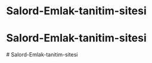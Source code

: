 # Salord-Emlak-tanitim-sitesi
# Salord-Emlak-tanitim-sitesi
#   S a l o r d - E m l a k - t a n i t i m - s i t e s i  
 